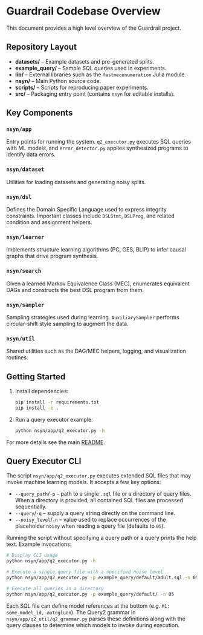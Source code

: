 # Guardrail Codebase Overview

This document provides a high level overview of the Guardrail project.

## Repository Layout

- **datasets/** – Example datasets and pre-generated splits.
- **example_query/** – Sample SQL queries used in experiments.
- **lib/** – External libraries such as the `fastmecenumeration` Julia module.
- **nsyn/** – Main Python source code.
- **scripts/** – Scripts for reproducing paper experiments.
- **src/** – Packaging entry point (contains `nsyn` for editable installs).

## Key Components

### `nsyn/app`
Entry points for running the system. `q2_executor.py` executes SQL queries with ML models, and `error_detector.py` applies synthesized programs to identify data errors.

### `nsyn/dataset`
Utilities for loading datasets and generating noisy splits.

### `nsyn/dsl`
Defines the Domain Specific Language used to express integrity constraints. Important classes include `DSLStmt`, `DSLProg`, and related condition and assignment helpers.

### `nsyn/learner`
Implements structure learning algorithms (PC, GES, BLIP) to infer causal graphs that drive program synthesis.

### `nsyn/search`
Given a learned Markov Equivalence Class (MEC), enumerates equivalent DAGs and constructs the best DSL program from them.

### `nsyn/sampler`
Sampling strategies used during learning. `AuxiliarySampler` performs circular-shift style sampling to augment the data.

### `nsyn/util`
Shared utilities such as the DAG/MEC helpers, logging, and visualization routines.

## Getting Started

1. Install dependencies:
   ```bash
   pip install -r requirements.txt
   pip install -e .
   ```
2. Run a query executor example:
   ```bash
   python nsyn/app/q2_executor.py -h
   ```

For more details see the main [README](../README.md).

## Query Executor CLI

The script `nsyn/app/q2_executor.py` executes extended SQL files that may
invoke machine learning models. It accepts a few key options:

- `--query_path`/`-p` – path to a single `.sql` file or a directory of query
  files. When a directory is provided, all contained SQL files are processed
  sequentially.
- `--query`/`-q` – supply a query string directly on the command line.
- `--noisy_level`/`-n` – value used to replace occurrences of the placeholder
  `noisy` when reading a query file (defaults to `05`).

Running the script without specifying a query path or a query prints the help
text. Example invocations:

```bash
# Display CLI usage
python nsyn/app/q2_executor.py -h

# Execute a single query file with a specified noise level
python nsyn/app/q2_executor.py -p example_query/default/adult.sql -n 05

# Execute all queries in a directory
python nsyn/app/q2_executor.py -p example_query/default/ -n 05
```

Each SQL file can define model references at the bottom (e.g. `M1: some_model_id, autogluon`).
The Query2 grammar in `nsyn/app/q2_util/q2_grammar.py` parses these definitions
along with the query clauses to determine which models to invoke during
execution.
